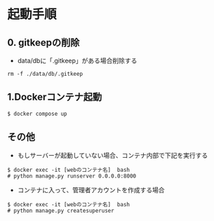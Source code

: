 # 起動手順
## 0. gitkeepの削除
- data/dbに「.gitkeep」がある場合削除する
```
rm -f ./data/db/.gitkeep
```
## 1.Dockerコンテナ起動
```
$ docker compose up
```
## その他
- もしサーバーが起動していない場合、コンテナ内部で下記を実行する
```
$ docker exec -it [webのコンテナ名]  bash
# python manage.py runserver 0.0.0.0:8000
```

- コンテナに入って、管理者アカウントを作成する場合
```
$ docker exec -it [webのコンテナ名]  bash
# python manage.py createsuperuser
```

